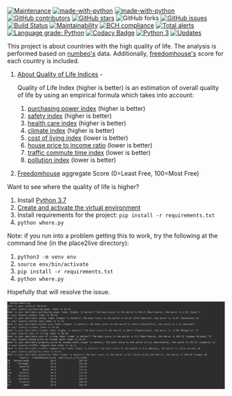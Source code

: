 [![Maintenance](https://img.shields.io/badge/Maintained%3F-yes-green.svg)](https://GitHub.com/serhii73/place2live/graphs/commit-activity)
[![made-with-python](https://img.shields.io/badge/Made%20with-Python-1f425f.svg)](https://www.python.org/)
[![made-with-python](https://img.shields.io/badge/code%20style-black-000000.svg)](https://github.com/python/black)
[![GitHub contributors](https://img.shields.io/github/contributors/serhii73/place2live.svg)](https://GitHub.com/serhii73/place2live/graphs/contributors/)
[![GitHub stars](https://img.shields.io/github/stars/serhii73/place2live.svg?style=social&label=Star&maxAge=2592000)](https://GitHub.com/serhii73/place2live/stargazers/)
![GitHub forks](https://img.shields.io/github/forks/serhii73/place2live.svg?style=social)
[![GitHub issues](https://img.shields.io/github/issues/serhii73/place2live.svg)](https://GitHub.com/serhii73/place2live/issues/)
[![Build Status](https://travis-ci.org/serhii73/place2live.svg?branch=master)](https://travis-ci.org/serhii73/place2live)
[![Maintainability](https://api.codeclimate.com/v1/badges/47e4016232ba87ac5d4e/maintainability)](https://codeclimate.com/github/serhii73/place2live/maintainability)
[![BCH compliance](https://bettercodehub.com/edge/badge/serhii73/place2live?branch=master)](https://bettercodehub.com/)
[![Total alerts](https://img.shields.io/lgtm/alerts/g/serhii73/place2live.svg?logo=lgtm&logoWidth=18)](https://lgtm.com/projects/g/serhii73/place2live/alerts/)
[![Language grade: Python](https://img.shields.io/lgtm/grade/python/g/serhii73/place2live.svg?logo=lgtm&logoWidth=18)](https://lgtm.com/projects/g/serhii73/place2live/context:python)
[![Codacy Badge](https://api.codacy.com/project/badge/Grade/64ddc9cc228b4fc485f0d08a55f41977)](https://app.codacy.com/app/serhii73/place2live?utm_source=github.com&utm_medium=referral&utm_content=serhii73/place2live&utm_campaign=Badge_Grade_Dashboard)
[![Python 3](https://pyup.io/repos/github/serhii73/place2live/python-3-shield.svg)](https://pyup.io/repos/github/serhii73/place2live/)
[![Updates](https://pyup.io/repos/github/serhii73/place2live/shield.svg)](https://pyup.io/repos/github/serhii73/place2live/)

This project is about countries with the high quality of life.
The analysis is performed based on [numbeo's](https://www.numbeo.com) data.
Additionally, [freedomhouse's](https://freedomhouse.org) score for each country is included.

1. [About Quality of Life Indices](https://www.numbeo.com/quality-of-life/indices_explained.jsp) -

    Quality of Life Index (higher is better) is an estimation of overall quality of life by using an empirical formula which takes into account:
    1. [purchasing power index](https://www.numbeo.com/cost-of-living/cpi_explained.jsp) (higher is better)
    2. [safety index](https://www.numbeo.com/crime/indices_explained.jsp) (higher is better)
    3. [health care index](https://www.numbeo.com/health-care/indices_explained.jsp) (higher is better)
    4. [climate index](https://www.numbeo.com/climate/indices_explained.jsp) (higher is better)
    5. [cost of living index](https://www.numbeo.com/cost-of-living/cpi_explained.jsp) (lower is better)
    6. [house price to income ratio](https://www.numbeo.com/property-investment/indicators_explained.jsp) (lower is better)
    7. [traffic commute time index](https://www.numbeo.com/traffic/indices_explained.jsp) (lower is better)
    8. [pollution index](https://www.numbeo.com/pollution/indices_explained.jsp) (lower is better)

2. [Freedomhouse](https://freedomhouse.org) aggregate Score (0=Least Free, 100=Most Free)

Want to see where the quality of life is higher?

1. Install [Python 3.7](https://www.python.org/)
2. [Create and activate the virtual environment](https://docs.python.org/3.7/library/venv.html)
3. Install requirements for the project: `pip install -r requirements.txt`
4. `python where.py`

Note: if you run into a problem getting this to work, try the following at the command line (in the place2live directory):
1. `python3 -m venv env`
2. `source env/bin/activate`
3. `pip install -r requirements.txt`
4. `python where.py`

Hopefully that will resolve the issue.

![run the script](./img/run_script.png)